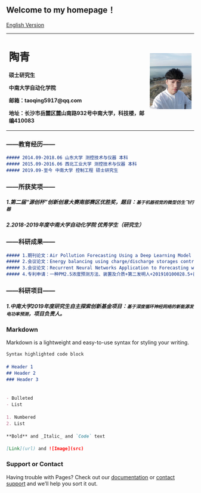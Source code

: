 ## Welcome to my homepage！

[English Version](index-en.md)




<table border="0">
  <tr>
    <td width="75%">
      <h1>陶青</h1>
      <p><b>硕士研究生</b></p>
      <p><b>中南大学自动化学院</b></p>
      <p><b>邮箱：taoqing5917@qq.com</b></p>
      <p><b>地址：长沙市岳麓区麓山南路932号中南大学，科技楼，邮编410083</b></p>
    </td>
    <td width="25%">
      <img src="/taoqing5917.jpg" width="100%">      
    </td>
  </tr>
</table>





### **——教育经历——**
```markdown
##### 2014.09-2018.06 山东大学 测控技术与仪器 本科
##### 2015.09-2016.06 西北工业大学 测控技术与仪器 本科
##### 2019.09-至今 中南大学 控制工程 硕士研究生
```  

### **——所获奖项——**
##### 1.第二届“源创杯”创新创意大赛南部赛区优胜奖，题目：`基于机器视觉的微型仿生飞行器`
##### 2.2018-2019年度中南大学自动化学院 优秀学生（研究生）
  

### **——科研成果——**
```markdown
##### 1.期刊论文：Air Pollution Forecasting Using a Deep Learning Model Based on 1D Convnets and Bidirectional GRU+本人一作+《IEEE Access》+JCR1区（IF=4.098）+已发表+2019年6月7日；([link](https://ieeexplore.ieee.org/document/8732985))
##### 2.会议论文：Energy balancing using charge/discharge storages control and load forecasts in a renewable-energy-based grids+本人二作+第38届中国控制会议（CCC2019）+中国 广州+2019年7月27-30日(EI会议)；([link](https://arxiv.org/abs/1906.02959))
##### 3.会议论文：Recurrent Neural Networks Application to Forecasting with Two Cases: Load and Pollution+本人一作+2nd International Conference on Intelligent Computing and Optimization (ICO2019)+泰国苏梅岛+2019年10月3-5日；
##### 4.专利申请：一种PM2.5浓度预测方法、装置及介质+第二发明人+201910100028.5+已公开+2019年1月31日。
```  

### **——科研项目——**
##### 1.中南大学2019年度研究生自主探索创新基金项目：`基于深度循环神经网络的新能源发电功率预测`，项目负责人。
  

### Markdown

Markdown is a lightweight and easy-to-use syntax for styling your writing. 
```markdown
Syntax highlighted code block

# Header 1
## Header 2
### Header 3


- Bulleted
- List

1. Numbered
2. List

**Bold** and _Italic_ and `Code` text

[Link](url) and ![Image](src)
```



### Support or Contact

Having trouble with Pages? Check out our [documentation](https://help.github.com/categories/github-pages-basics/) or [contact support](https://github.com/contact) and we’ll help you sort it out.
